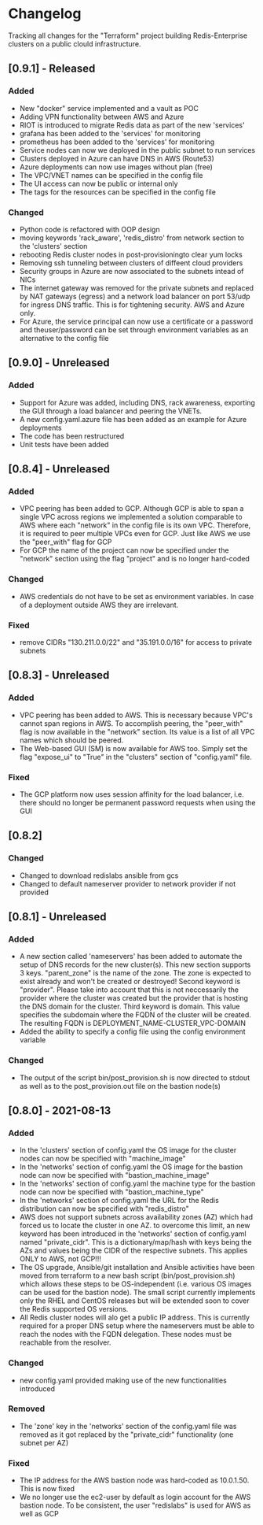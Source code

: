 # Changelog

Tracking all changes for the "Terraform" project building Redis-Enterprise
clusters on a public clould infrastructure.

## [0.9.1] - Released
### Added
- New "docker" service implemented and a vault as POC
- Adding VPN functionality between AWS and Azure
- RIOT is introduced to migrate Redis data as part of the new 'services'
- grafana has been added to the 'services' for monitoring
- prometheus has been added to the 'services' for monitoring
- Service nodes can now we deployed in the public subnet to run services
- Clusters deployed in Azure can have DNS in AWS (Route53)
- Azure deployments can now use images without plan (free)
- The VPC/VNET names can be specified in the config file
- The UI access can now be public or internal only
- The tags for the resources can be specified in the config file
### Changed
- Python code is refactored with OOP design
- moving keywords 'rack_aware', 'redis_distro' from network section to the 
  'clusters' section
- rebooting Redis cluster nodes in post-provisioningto clear yum locks
- Removing ssh tunneling between clusters of diffeent cloud providers
- Security groups in Azure are now associated to the subnets intead of NICs
- The internet gateway was removed for the private subnets and replaced by
  NAT gateways (egress) and a network load balancer on port 53/udp for
  ingress DNS traffic. This is for tightening security. AWS and Azure only.
- For Azure, the service principal can now use a certificate or a password and
  theuser/password can be set through environment variables as an alternative
  to the config file

## [0.9.0] - Unreleased
### Added
- Support for Azure was added, including DNS, rack awareness, exporting the GUI
  through a load balancer and peering the VNETs.
- A new config.yaml.azure file has been added as an example for Azure deployments
- The code has been restructured
- Unit tests have been added

## [0.8.4] - Unreleased
### Added
- VPC peering has been added to GCP. Although GCP is able to span a single VPC across
  regions we implemented a solution comparable to AWS where each "network" in the
  config file is its own VPC. Therefore, it is required to peer multiple VPCs
  even for GCP. Just like AWS we use the "peer_with" flag for GCP
- For GCP the name of the project can now be specified under the "network" section
  using the flag "project" and is no longer hard-coded
### Changed
- AWS credentials do not have to be set as environment variables. In case of
  a deployment outside AWS they are irrelevant.
### Fixed
- remove CIDRs "130.211.0.0/22" and "35.191.0.0/16" for access to private subnets

## [0.8.3] - Unreleased
### Added
- VPC peering has been added to AWS. This is necessary because VPC's cannot span regions 
  in AWS. To accomplish peering, the "peer_with" flag is now available in the "network" section. 
  Its value is a list of all VPC names which should be peered.
- The Web-based GUI (SM) is now available for AWS too. Simply set the flag "expose_ui" to 
  "True" in the "clusters" section of "config.yaml" file.
### Fixed
- The GCP platform now uses session affinity for the load balancer, i.e. there should
  no longer be permanent password requests when using the GUI

## [0.8.2]
### Changed
- Changed to download redislabs ansible from gcs
- Changed to default nameserver provider to network provider if not provided

## [0.8.1] - Unreleased
### Added
- A new section called 'nameservers' has been added to automate the setup of
  DNS records for the new cluster(s). This new
  section supports 3 keys. "parent_zone" is the name of the zone. The zone
  is expected to exist already and won't be created or destroyed! Second keyword 
  is "provider". Please take into account that this is not neccessarily the provider where
  the cluster was created but the provider that is hosting the DNS domain for
  the cluster. Third keyword is domain.  This value specifies the subdomain where the
  FQDN of the cluster will be created.  The resulting FQDN is
  DEPLOYMENT_NAME-CLUSTER_VPC-DOMAIN
- Added the ability to specify a config file using the config environment variable
 
### Changed
- The output of the script bin/post_provision.sh is now directed to stdout 
  as well as to the post_provision.out file on the bastion node(s)

## [0.8.0] - 2021-08-13
### Added
- In the 'clusters' section of config.yaml the OS image for the cluster nodes
  can now be specified with "machine_image"
- In the 'networks' section of config.yaml the OS image for the bastion node
  can now be specified with "bastion_machine_image" 
- In the 'networks' section of config.yaml the machine type for the bastion node
  can now be specified with "bastion_machine_type"
- In the 'networks' section of config.yaml the URL for the Redis distribution
  can now be specified with "redis_distro"
- AWS does not support subnets across availability zones (AZ) which had forced 
  us to locate the cluster in one AZ. to overcome this limit, an new keyword has 
  been introduced in the 'networks' section of config.yaml named "private_cidr". 
  This is a dictionary/map/hash with keys being the AZs and values being the 
  CIDR of the respective subnets. This applies ONLY to AWS, not GCP!!!
- The OS upgrade, Ansible/git installation and Ansible activities have been
  moved from terraform to a new bash script (bin/post_provision.sh) which 
  allows these steps to be OS-independent (i.e. various OS images can be
  used for the bastion node). The small script currently implements only the 
  RHEL and CentOS releases but will be extended soon to cover the Redis
  supported OS versions.
- All Redis cluster nodes will alo get a public IP address. This is 
  currently required for a proper DNS setup where the nameservers must be
  able to reach the nodes with the FQDN delegation. These nodes must
  be reachable from the resolver.
### Changed
- new config.yaml provided making use of the new functionalities introduced
### Removed
- The 'zone' key in the 'networks' section of the config.yaml file was removed 
  as it got replaced by the "private_cidr" functionality (one subnet per AZ)
### Fixed
- The IP address for the AWS bastion node was hard-coded as 10.0.1.50. This
  is now fixed
- We no longer use the ec2-user by default as login account for the AWS
  bastion node. To be consistent, the user "redislabs" is used for AWS
  as well as GCP
  
